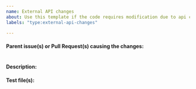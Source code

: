 ```yaml
---
name: External API changes
about: Use this template if the code requires modification due to api changes of any referenced library. Including other BHoM dlls
labels: "type:external-api-changes"

---
```

<!-- PLEASE ENSURE YOU REVIEW THE CONTENT OF EACH ISSUE CAREFULLY, INCLUDING SUBSEQUENT COMMENTS BY YOURSELF OR OTHERS. -->
<!-- IN PARTICULAR PLEASE ENSURE THAT SENSITIVE OR INAPPROPRIATE INFORMATION IS NOT UPLOADED -->

#### Parent issue(s) or Pull Request(s) causing the changes:
<!-- If appropriate please reference the url of any other issue(s) that forces the current change-->
<!-- Note: that this is usually a change in an external API -->

#

#### Description:
<!-- Add a brief description -->


#### Test file(s):
<!-- Link to test files to validate the proposed changes -->
